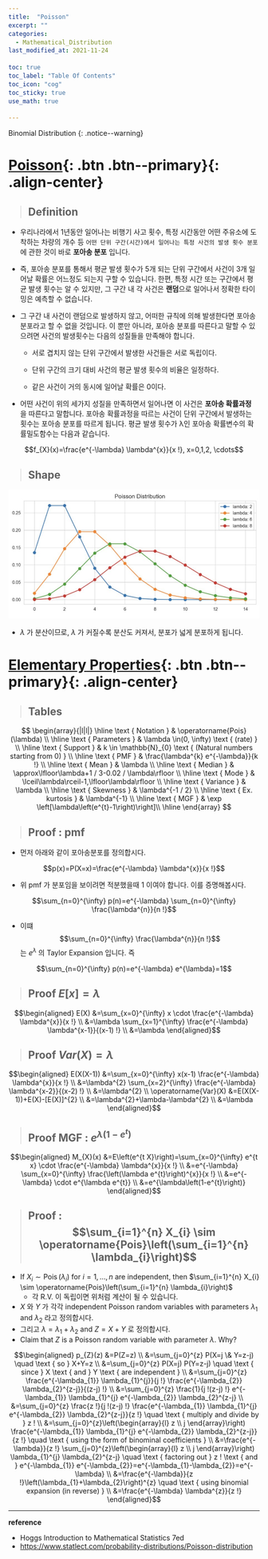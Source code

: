 ```yaml
---
title:  "Poisson"
excerpt: ""
categories:
  - Mathematical_Distribution
last_modified_at: 2021-11-24

toc: true
toc_label: "Table Of Contents"
toc_icon: "cog"
toc_sticky: true
use_math: true

---
```


 Binomial Distribution
{: .notice--warning}

# [Poisson](#link){: .btn .btn--primary}{: .align-center}

> ## Definition

- 우리나라에서 1년동안 일어나는 비행기 사고 횟수, 특정 시간동안 어떤 주유소에 도착하는 차량의 개수 등 `어떤 단위 구간(시간)에서 일어나는 특정 사건의 발생 횟수 분포`에 관한 것이 바로 **포아송 분포** 입니다. 

- 즉, 포아송 분포를 통해서 평균 발생 횟수가 5개 되는 단위 구간에서 사건이 3개 일어날 확률은 어느정도 되는지 구할 수 있습니다. 한편, 특정 시간 또는 구간에서 평균 발생 횟수는 알 수 있지만, 그 구간 내 각 사건은 **랜덤**으로 일어나서 정확한 타이밍은 예측할 수 없습니다. 

- 그 구간 내 사건이 랜덤으로 발생하지 않고, 어떠한 규칙에 의해 발생한다면 포아송 분포라고 할 수 없을 것입니다. 이 뿐만 아니라, 포아송 분포를 따른다고 말할 수 있으려면 사건의 발생횟수는 다음의 성질들을 만족해야 합니다.

  - 서로 겹치지 않는 단위 구간에서 발생한 사건들은 서로 독립이다.

  - 단위 구간의 크기 대비 사건의 평균 발생 횟수의 비율은 일정하다.

  - 같은 사건이 거의 동시에 일어날 확률은 0이다.

- 어떤 사건이 위의 세가지 성질을 만족하면서 일어나면 이 사건은 **포아송 확률과정** 을 따른다고 말합니다. 포아송 확률과정을 따르는 사건이 단위 구간에서 발생하는 횟수는 포아송 분포를 따르게 됩니다. 평균 발생 횟수가 λ인 포아송 확률변수의 확률밀도함수는 다음과 같습니다.

$$f_{X}(x)=\frac{e^{-\lambda} \lambda^{x}}{x !}, x=0,1,2, \cdots$$

> ## Shape

![jpg](/assets/images/Stat/151_1.jpg)

- $\lambda$ 가 분산이므로, $\lambda$ 가 커질수록 분산도 커져서, 분포가 넓게 분포하게 됩니다.

# [Elementary Properties](#link){: .btn .btn--primary}{: .align-center}

> ## Tables

$$
\begin{array}{|l|l|}
\hline \text { Notation } & \operatorname{Pois}(\lambda) \\
\hline \text { Parameters } & \lambda \in(0, \infty) \text { (rate) } \\
\hline \text { Support } & k \in \mathbb{N}_{0} \text { (Natural numbers starting from 0) } \\
\hline \text { PMF } & \frac{\lambda^{k} e^{-\lambda}}{k !} \\
\hline \text { Mean } & \lambda \\
\hline \text { Median } & \approx\lfloor\lambda+1 / 3-0.02 / \lambda\rfloor \\
\hline \text { Mode } & \lceil\lambda\rceil-1,\lfloor\lambda\rfloor \\
\hline \text { Variance } & \lambda \\
\hline \text { Skewness } & \lambda^{-1 / 2} \\
\hline \text { Ex. kurtosis } & \lambda^{-1} \\
\hline \text { MGF } & \exp \left[\lambda\left(e^{t}-1\right)\right]\\
\hline
\end{array}
$$

> ## Proof : pmf

- 먼저 아래와 같이 포아송분포를 정의합시다.

$$p(x)=P(X=x)=\frac{e^{-\lambda} \lambda^{x}}{x !}$$

- 위 pmf 가 분포임을 보이려면 적분했을때 1 이여야 합니다. 이를 증명해봅시다.

$$\sum_{n=0}^{\infty} p(n)=e^{-\lambda} \sum_{n=0}^{\infty} \frac{\lambda^{n}}{n !}$$

- 이떄 $$\sum_{n=0}^{\infty} \frac{\lambda^{n}}{n !}$$ 는 $e^{\lambda}$ 의 Taylor Expansion 입니다. 즉 

$$\sum_{n=0}^{\infty} p(n)=e^{-\lambda} e^{\lambda}=1$$

> ## Proof $E[x]=\lambda$

$$\begin{aligned}
E(X) &=\sum_{x=0}^{\infty} x \cdot \frac{e^{-\lambda} \lambda^{x}}{x !} \\
&=\lambda \sum_{x=1}^{\infty} \frac{e^{-\lambda} \lambda^{x-1}}{(x-1) !} \\
&=\lambda
\end{aligned}$$

> ## Proof $Var(X) = \lambda$

$$\begin{aligned}
E(X(X-1)) &=\sum_{x=0}^{\infty} x(x-1) \frac{e^{-\lambda} \lambda^{x}}{x !} \\
&=\lambda^{2} \sum_{x=2}^{\infty} \frac{e^{-\lambda} \lambda^{x-2}}{(x-2) !} \\
&=\lambda^{2} \\
\operatorname{Var}(X) &=E(X(X-1))+E(X)-[E(X)]^{2} \\
&=\lambda^{2}+\lambda-\lambda^{2} \\
&=\lambda
\end{aligned}$$

> ## Proof MGF : $e^{\lambda\left(1-e^{t}\right)}$

$$\begin{aligned}
M_{X}(x) &=E\left(e^{t X}\right)=\sum_{x=0}^{\infty} e^{t x} \cdot \frac{e^{-\lambda} \lambda^{x}}{x !} \\
&=e^{-\lambda} \sum_{x=0}^{\infty} \frac{\left(\lambda e^{t}\right)^{x}}{x !} \\
&=e^{-\lambda} \cdot e^{\lambda e^{t}} \\
&=e^{\lambda\left(1-e^{t}\right)}
\end{aligned}$$

> ## Proof : $$\sum_{i=1}^{n} X_{i} \sim \operatorname{Pois}\left(\sum_{i=1}^{n} \lambda_{i}\right)$$

- If $X_{i} \sim \operatorname{Pois}\left(\lambda_{i}\right)$ for $i=1, \ldots, n$ are independent, then $\sum_{i=1}^{n} X_{i} \sim \operatorname{Pois}\left(\sum_{i=1}^{n} \lambda_{i}\right)$
  - 각 R.V. 이 독립이면 위처럼 계산이 될 수 있습니다.
-  $X$ 와 $Y$ 가 각각 independent Poisson random variables with parameters $\lambda_{1}$ and $\lambda_{2}$ 라고 정의합시다.
- 그리고 $\lambda=\lambda_{1}+\lambda_{2}$ and $Z=X+Y$ 로 정의합시다. 
- Claim that $Z$ is a Poisson random variable with parameter $\lambda$. Why?

$$\begin{aligned}
p_{Z}(z) &=P(Z=z) \\
&=\sum_{j=0}^{z} P(X=j \& Y=z-j) \quad \text { so } X+Y=z \\
&=\sum_{j=0}^{z} P(X=j) P(Y=z-j) \quad \text { since } X \text { and } Y \text { are independent } \\
&=\sum_{j=0}^{z} \frac{e^{-\lambda_{1}} \lambda_{1}^{j}}{j !} \frac{e^{-\lambda_{2}} \lambda_{2}^{z-j}}{(z-j) !} \\
&=\sum_{j=0}^{z} \frac{1}{j !(z-j) !} e^{-\lambda_{1}} \lambda_{1}^{j} e^{-\lambda_{2}} \lambda_{2}^{z-j} \\
&=\sum_{j=0}^{z} \frac{z !}{j !(z-j) !} \frac{e^{-\lambda_{1}} \lambda_{1}^{j} e^{-\lambda_{2}} \lambda_{2}^{z-j}}{z !} \quad \text { multiply and divide by } z ! \\
&=\sum_{j=0}^{z}\left(\begin{array}{l}
z \\
j
\end{array}\right) \frac{e^{-\lambda_{1}} \lambda_{1}^{j} e^{-\lambda_{2}} \lambda_{2}^{z-j}}{z !} \quad \text { using the form of binominal coefficients } \\
&=\frac{e^{-\lambda}}{z !} \sum_{j=0}^{z}\left(\begin{array}{l}
z \\
j
\end{array}\right) \lambda_{1}^{j} \lambda_{2}^{z-j} \quad \text { factoring out } z ! \text { and } e^{-\lambda_{1}} e^{-\lambda_{2}}=e^{-\lambda_{1}-\lambda_{2}}=e^{-\lambda} \\
&=\frac{e^{-\lambda}}{z !}\left(\lambda_{1}+\lambda_{2}\right)^{z} \quad \text { using binomial expansion (in reverse) } \\
&=\frac{e^{-\lambda} \lambda^{z}}{z !}
\end{aligned}$$



---

**reference**

- Hoggs Introduction to Mathematical Statistics 7ed
- <https://www.statlect.com/probability-distributions/Poisson-distribution>







